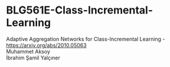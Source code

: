 # BLG561E-Class-Incremental-Learning
Adaptive Aggregation Networks for Class-Incremental Learning - https://arxiv.org/abs/2010.05063
<br>
Muhammet Aksoy <br>
İbrahim Şamil Yalçıner
